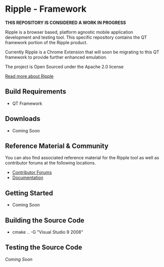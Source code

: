 # Ripple - Framework

**THIS REPOSITORY IS CONSIDERED A WORK IN PROGRESS**

Ripple is a browser based, platform agnostic mobile application development and testing tool.  This specific repository contains the QT framework portion of the Ripple product.

Currently Ripple is a Chrome Extension that will soon be migrating to this QT framework to provide further enhanced emulation.
 
The project is Open Sourced under the Apache 2.0 license 
 
[Read more about Ripple](http://ripple.tinyhippos.com) 

## Build Requirements
 
* QT Framework

## Downloads
* Coming Soon

## Reference Material &amp; Community
You can also find associated reference material for the Ripple tool as well as contributor forums at the following locations.

* [Contributor Forums](http://supportforums.blackberry.com/t5/Ripple-Contributions/bd-p/ripple)
* [Documentation](http://rippledocs.tinyhippos.com/index.html)

## Getting Started
* Coming Soon

## Building the Source Code
* cmake .. -G "Visual Studio 9 2008"

## Testing the Source Code
*Coming Soon*